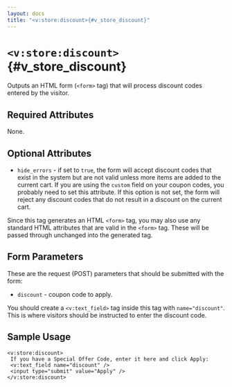 ```yaml
---
layout: docs
title: "<v:store:discount>{#v_store_discount}"
---
```


# `<v:store:discount>`{#v_store_discount}

Outputs an HTML form (`<form>` tag) that will process discount codes
entered by the visitor.

## Required Attributes

None.

## Optional Attributes

-   `hide_errors` - if set to `true`, the form will accept discount
    codes that exist in the system but are not valid unless more items
    are added to the current cart. If you are using the `custom` field
    on your coupon codes, you probably need to set this attribute. If
    this option is not set, the form will reject any discount codes that
    do not result in a discount on the current cart.

Since this tag generates an HTML `<form>` tag, you may also use any
standard HTML attributes that are valid in the `<form>` tag. These will
be passed through unchanged into the generated tag.

## Form Parameters

These are the request (POST) parameters that should be submitted with
the form:

-   `discount` - coupon code to apply.

You should create a `<v:text_field>` tag inside this tag with
`name="discount"`. This is where visitors should be instructed to enter
the discount code.

## Sample Usage

    <v:store:discount>
     If you have a Special Offer Code, enter it here and click Apply:
     <v:text_field name="discount" />
     <input type="submit" value="Apply" />
    </v:store:discount>
